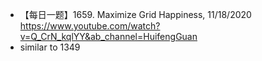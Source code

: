 - 【每日一题】1659. Maximize Grid Happiness, 11/18/2020 https://www.youtube.com/watch?v=Q_CrN_kqlYY&ab_channel=HuifengGuan
- similar to 1349 